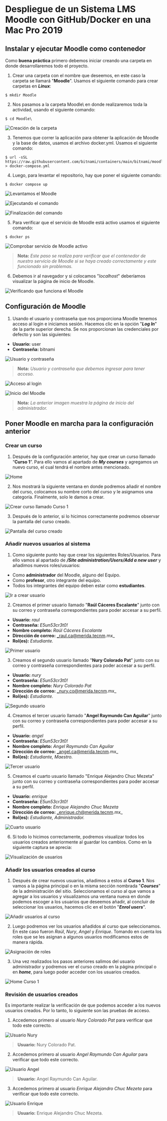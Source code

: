 # Despliegue de un Sistema LMS Moodle con GitHub/Docker en una Mac Pro 2019
## Instalar y ejecutar Moodle como contenedor
Como **buena práctica** primero debemos iniciar creando una carpeta en donde desarrollaremos todo el proyecto.
1. Crear una carpeta con el nombre que deseemos, en este caso la carpeta se llamará "**Moodle**". Usamos el siguiente
comando para crear carpetas en ***Linux***:
```
$ mkdir Moodle
```
2. Nos pasamos a la carpeta Moodle\ en donde realizaremos toda la actividad, usando el siguiente comando:
```
$ cd Moodle\
```
![Creación de la carpeta](https://github.com/AlexMzta20/DevOps_Tarea-2.4_Despliegue-de-un-Sistema-LMS-Moodle-en-una-MAC-Pro-2019/assets/105833304/d6dc3721-f9ee-4098-a77f-fa75adba9028)

3. Tenemos que correr la aplicación para obtener la aplicación de Moodle y la base de datos, usamos el archivo docker.yml. 
Usamos el siguiente comando:
```
$ url -sSL https://raw.githubusercontent.com/bitnami/containers/main/bitnami/moodle/dockercompose.yml > docker-compose.yml
```
4. Luego, para levantar el repositorio, hay que poner el siguiente comando:
```
$ docker compose up
```
![Levantamos el Moodle](https://github.com/AlexMzta20/DevOps_Tarea-2.4_Despliegue-de-un-Sistema-LMS-Moodle-en-una-MAC-Pro-2019/assets/105833304/e3bc09e3-0fbd-4f2b-bd3b-87b1cc5da133)

![Ejecutando el comando](https://github.com/AlexMzta20/DevOps_Tarea-2.4_Despliegue-de-un-Sistema-LMS-Moodle-en-una-MAC-Pro-2019/assets/105833304/c39ff6b1-46d4-4aad-8517-e3bfbb464735)

![Finalización del comando](https://github.com/AlexMzta20/DevOps_Tarea-2.4_Despliegue-de-un-Sistema-LMS-Moodle-en-una-MAC-Pro-2019/assets/105833304/dbab5658-db55-4b83-876f-cf7ec283c5a3)

5. Para verificar que el servicio de Moodle está activo usamos el siguiente comando:
```
$ docker ps
```
![Comprobar servicio de Moodle activo](https://github.com/AlexMzta20/DevOps_Tarea-2.4_Despliegue-de-un-Sistema-LMS-Moodle-en-una-MAC-Pro-2019/assets/105833304/69813bc0-7e58-40ea-b472-937cd76e5a6d)
>**Nota:** _Este paso se realiza para verificar que el contenedor de nuestro servicio de Moodle si se haya creado correctamente y este funcionado sin problemas._

6. Debemos ir al navegador y si colocamos "_localhost_" deberíamos visualizar la página de inicio de Moodle.

![Verificando que funciona el Moodle](https://github.com/AlexMzta20/DevOps_Tarea-2.4_Despliegue-de-un-Sistema-LMS-Moodle-en-una-MAC-Pro-2019/assets/105833304/7d7bb899-8cc1-4dd6-8c73-80d0401b85f5)

## Configuración de Moodle

1. Usando el usuario y contraseña que nos proporciona Moodle tenemos acceso al login e iniciamos sesión. Hacemos clic en la opción "***Log In***" de la parte superior derecha. Se nos proporcionan las credenciales por defecto y son las siguientes:
- **Usuario:** user
- **Contraseña:** bitnami

![Usuario y contraseña](https://github.com/AlexMzta20/DevOps_Tarea-2.4_Despliegue-de-un-Sistema-LMS-Moodle-en-una-MAC-Pro-2019/assets/105833304/6bbacb24-3f70-44b1-9122-4d28d3dfb452)
>**Nota:** _Usuario y contraseña que debemos ingresar para tener acceso._

![Acceso al login](https://github.com/AlexMzta20/DevOps_Tarea-2.4_Despliegue-de-un-Sistema-LMS-Moodle-en-una-MAC-Pro-2019/assets/105833304/9299af7d-b7c1-44c3-868b-76c6cddd6c3d)

![Inicio del Moodle](https://github.com/AlexMzta20/DevOps_Tarea-2.4_Despliegue-de-un-Sistema-LMS-Moodle-en-una-MAC-Pro-2019/assets/105833304/27c14457-f0ea-4af2-b4ed-96bc1492ac66)
>**Nota:** _La anterior imagen muestra la página de inicio del administrador._

## Poner Moodle en marcha para la configuración anterior
### Crear un curso
1. Después de la configuración anterior, hay que crear un curso llamado “**Curso 1**”. Para ello vamos al apartado de ***My courses*** y agregamos un nuevo curso, el cual tendrá el nombre antes mencionado.

![Home](https://github.com/AlexMzta20/DevOps_Tarea-2.4_Despliegue-de-un-Sistema-LMS-Moodle-en-una-MAC-Pro-2019/assets/105833304/1030fb9a-04c2-44cc-9ebb-f5bf7cade80f)

2. Nos mostrará la siguiente ventana en donde podremos añadir el nombre del curso, colocamos su nombre corto del curso y le asignamos una categoría. Finalmente, solo le damos a crear.

![Crear curso llamado Curso 1](https://github.com/AlexMzta20/DevOps_Tarea-2.4_Despliegue-de-un-Sistema-LMS-Moodle-en-una-MAC-Pro-2019/assets/105833304/544787dc-dcb0-4cc5-9a23-f28bc91b5f07)

3. Después de lo anterior, si lo hicimos correctamente podremos observar la pantalla del curso creado.

![Pantalla del curso creado](https://github.com/AlexMzta20/DevOps_Tarea-2.4_Despliegue-de-un-Sistema-LMS-Moodle-en-una-MAC-Pro-2019/assets/105833304/822581b6-40d6-4e4a-97ed-7aef6f6ad681)

### Añadir nuevos usuarios al sistema 
1. Como siguiente punto hay que crear los siguientes Roles/Usuarios. Para ello vamos al apartado de ***/Site administration/Users/Add a new user*** y añadimos nuevos roles/usuarios:
- Como **administrador** del Moodle, alguno del Equipo.
- Como **profesor**, otro integrante del equipo.
- Todos los integrantes del equipo deben estar como **estudiantes**.

![Ir a crear usuario](https://github.com/AlexMzta20/DevOps_Tarea-2.4_Despliegue-de-un-Sistema-LMS-Moodle-en-una-MAC-Pro-2019/assets/105833304/913a08b1-b07f-44be-a586-a1c3da037590)

2. Creamos el primer usuario llamado "**Raúl Cáceres Escalante**" junto con su correo y contraseña correspondientes para poder accesar a su perfil.
- **Usuario:** _raul_
- **Contraseña:** _E5un53cr3t0!_
- **Nombre completo:** _Raúl Cáceres Escalante_
- **Dirección de correo:** _raul.ca@merida.tecnm.mx_
- **Rol(es):** _Estudiante._

![Primer usuario](https://github.com/AlexMzta20/DevOps_Tarea-2.4_Despliegue-de-un-Sistema-LMS-Moodle-en-una-MAC-Pro-2019/assets/105833304/e40245bd-b55a-4641-b2e8-d25a75dec016)

3. Creamos el segundo usuario llamado "**Nury Colorado Pat**" junto con su correo y contraseña correspondientes para poder accesar a su perfil.
- **Usuario:** _nury_
- **Contraseña:** _E5un53cr3t0!_
- **Nombre completo:** _Nury Colorado Pat_
- **Dirección de correo:** _nury.co@merida.tecnm.mx_
- **Rol(es):** _Estudiante._

![Segundo usuario](https://github.com/AlexMzta20/DevOps_Tarea-2.4_Despliegue-de-un-Sistema-LMS-Moodle-en-una-MAC-Pro-2019/assets/105833304/7c4b863b-81cd-4db2-b4b1-663ebd56daa1)

4. Creamos el tercer usuario llamado "**Angel Raymundo Can Aguilar**" junto con su correo y contraseña correspondientes para poder accesar a su perfil.
- **Usuario:** _angel_
- **Contraseña:** _E5un53cr3t0!_
- **Nombre completo:** _Angel Raymundo Can Aguilar_
- **Dirección de correo:** _angel.ca@merida.tecnm.mx_
- **Rol(es):** _Estudiante, Maestro._

![Tercer usuario](https://github.com/AlexMzta20/DevOps_Tarea-2.4_Despliegue-de-un-Sistema-LMS-Moodle-en-una-MAC-Pro-2019/assets/105833304/bbb2bfa6-53c5-41c5-983e-d02ab6e8d27d)

5. Creamos el cuarto usuario llamado "Enrique Alejandro Chuc Mezeta" junto con su correo y contraseña correspondientes para poder accesar a su perfil.
- **Usuario:** _enrique_
- **Contraseña:** _E5un53cr3t0!_
- **Nombre completo:** _Enrique Alejandro Chuc Mezeta_
- **Dirección de correo:** _enrique.ch@merida.tecnm.mx_
- **Rol(es):** _Estudiante, Administrador._

![Cuarto usuario](https://github.com/AlexMzta20/DevOps_Tarea-2.4_Despliegue-de-un-Sistema-LMS-Moodle-en-una-MAC-Pro-2019/assets/105833304/da0aecf3-ecd8-4003-8a6a-6690cc70bc7f)

6. Si todo lo hicimos correctamente, podremos visualizar todos los usuarios creados anteriormente al guardar los cambios. Como en la siguiente captura se aprecia:

![Visualización de usuarios](https://github.com/AlexMzta20/DevOps_Tarea-2.4_Despliegue-de-un-Sistema-LMS-Moodle-en-una-MAC-Pro-2019/assets/105833304/9f01e634-4d07-4df1-a599-52593f715b0f)

### Añadir los usuarios creados al curso
1. Después de crear nuevos usuarios, añadimos a estos al **Curso 1**. Nos vamos a la página principal o en la misma sección nombrada "***Courses***" de la administración del sitio. Seleccionamos el curso al que vamos a agregar a los usuarios y visualizamos una ventana nueva en donde podemos escoger a los usuarios que deseemos añadir, al concluir de seleccionar los usuarios, hacemos clic en el botón "***Enrol users***".

![Añadir usuarios al curso](https://github.com/AlexMzta20/DevOps_Tarea-2.4_Despliegue-de-un-Sistema-LMS-Moodle-en-una-MAC-Pro-2019/assets/105833304/b8bdc11a-7a05-440b-8d43-93439da5a53b)

2. Luego podremos ver los usuarios añadidos al curso que seleccionamos. En este caso fueron _Raúl_, _Nury_, _Angel_ y _Enrique_. Tomando en cuenta los roles que se les asignan a algunos usuarios modificamos estos de manera rápida.

![Asignación de roles](https://github.com/AlexMzta20/DevOps_Tarea-2.4_Despliegue-de-un-Sistema-LMS-Moodle-en-una-MAC-Pro-2019/assets/105833304/c12d527b-486f-4743-87bd-8574f58a5c66)

3. Una vez realizados los pasos anteriores salimos del usuario administrador y podremos ver el curso creado en la página principal o en ***home***, para luego poder acceder con los usuarios creados.

![Home Curso 1](https://github.com/AlexMzta20/DevOps_Tarea-2.4_Despliegue-de-un-Sistema-LMS-Moodle-en-una-MAC-Pro-2019/assets/105833304/c10f893c-0fbf-412e-a23b-3a45bd39be7d)

### Revisión de usuarios creados
Es importante realizar la verificación de que podemos acceder a los nuevos usuarios creados. Por lo tanto, lo siguiente son las pruebas de acceso.
1. Accedemos primero al usuario _Nury Colorado Pat_ para verificar que todo este correcto.

![Usuario Nury](https://github.com/AlexMzta20/DevOps_Tarea-2.4_Despliegue-de-un-Sistema-LMS-Moodle-en-una-MAC-Pro-2019/assets/105833304/1ce9bd2d-5e1c-4b35-a5a9-a4d983504e8d)
>**Usuario:** Nury Colorado Pat.

2. Accedemos primero al usuario _Angel Raymundo Can Aguilar_ para verificar que todo este correcto.

![Usuario Angel](https://github.com/AlexMzta20/DevOps_Tarea-2.4_Despliegue-de-un-Sistema-LMS-Moodle-en-una-MAC-Pro-2019/assets/105833304/a3aa467e-2340-4b33-a33d-e92a40928da8)
>**Usuario:** Angel Raymundo Can Aguilar.

3. Accedemos primero al usuario _Enrique Alejandro Chuc Mezeta_ para verificar que todo este correcto.

![Usuario Enrique](https://github.com/AlexMzta20/DevOps_Tarea-2.4_Despliegue-de-un-Sistema-LMS-Moodle-en-una-MAC-Pro-2019/assets/105833304/9ba47576-a26e-4aa6-b403-981a57d08b42)
>**Usuario:** Enrique Alejandro Chuc Mezeta.



